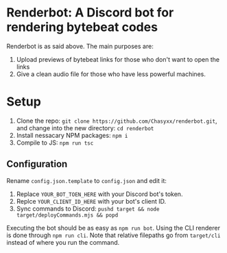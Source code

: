 # Renderbot: A Discord bot for rendering bytebeat codes

Renderbot is as said above. The main purposes are:

1. Upload previews of bytebeat links for those who don't want to open the links
2. Give a clean audio file for those who have less powerful machines.

# Setup
1. Clone the repo: `git clone https://github.com/Chasyxx/renderbot.git`, and change into the new directory: `cd renderbot`
2. Install nessacary NPM packages: `npm i`
3. Compile to JS: `npm run tsc`

## Configuration
Rename `config.json.template` to `config.json` and edit it:
1. Replace `YOUR_BOT_TOEN_HERE` with your Discord bot's token.
2. Replce `YOUR_CLIENT_ID_HERE` with your bot's client ID.
3. Sync commands to Discord: `pushd target && node target/deployCommands.mjs && popd`

Executing the bot should be as easy as `npm run bot`.
Using the CLI renderer is done through `npm run cli`. Note that relative filepaths go from `target/cli` instead of where you run the command.
